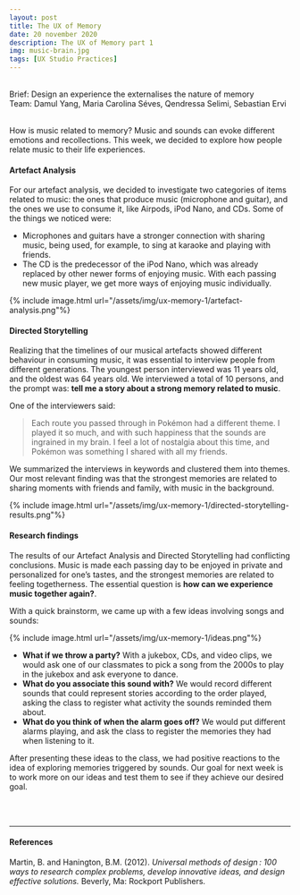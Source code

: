 ```yaml
---
layout: post
title: The UX of Memory
date: 20 november 2020
description: The UX of Memory part 1
img: music-brain.jpg
tags: [UX Studio Practices] 
---
```

<p class="about-content-box"> <br> Brief: Design an experience the externalises the nature of memory
<BR>Team: Damul Yang, Maria Carolina Séves, Qendressa Selimi, Sebastian Ervi <br><br></p>

How is music related to memory? Music and sounds can evoke different emotions and recollections. This week, we decided to explore how people relate music to their life experiences.

#### Artefact Analysis

For our artefact analysis, we decided to investigate two categories of items related to music: the ones that produce music (microphone and guitar), and the ones we use to consume it, like Airpods, iPod Nano, and CDs. Some of the things we noticed were:
* Microphones and guitars have a stronger connection with sharing music, being used, for example, to sing at karaoke and playing with friends. 
* The CD is the predecessor of the iPod Nano, which was already replaced by other newer forms of enjoying music. With each passing new music player, we get more ways of enjoying music individually.

{% include image.html url="/assets/img/ux-memory-1/artefact-analysis.png"%}


#### Directed Storytelling

Realizing that the timelines of our musical artefacts showed different behaviour in consuming music, it was essential to interview people from different generations. The youngest person interviewed was 11 years old, and the oldest was 64 years old. We interviewed a total of 10 persons, and the prompt was: **tell me a story about a strong memory related to music**. 

One of the interviewers said: 

> Each route you passed through in Pokémon had a different theme. I played it so much, and with such happiness that the sounds are ingrained in my brain. I feel a lot of nostalgia about this time, and Pokémon was something I shared with all my friends. 

We summarized the interviews in keywords and clustered them into themes. Our most relevant finding was that the strongest memories are related to sharing moments with friends and family, with music in the background.

{% include image.html url="/assets/img/ux-memory-1/directed-storytelling-results.png"%}


#### Research findings

The results of our Artefact Analysis and Directed Storytelling had conflicting conclusions. Music is made each passing day to be enjoyed in private and personalized for one’s tastes, and the strongest memories are related to feeling togetherness. The essential question is **how can we experience music together again?**.

 With a quick brainstorm, we came up with a few ideas involving songs and sounds:

{% include image.html url="/assets/img/ux-memory-1/ideas.png"%}

* **What if we throw a party?** With a jukebox, CDs, and video clips, we would ask one of our classmates to pick a song from the 2000s to play in the jukebox and ask everyone to dance.
* **What do you associate this sound with?** We would record different sounds that could represent stories according to the order played, asking the class to register what activity the sounds reminded them about.
* **What do you think of when the alarm goes off?** We would put different alarms playing, and ask the class to register the memories they had when listening to it.

After presenting these ideas to the class, we had positive reactions to the idea of exploring memories triggered by sounds. Our goal for next week is to work more on our ideas and test them to see if they achieve our desired goal. 


<br>
<br>

***

#### References

Martin, B. and Hanington, B.M. (2012). *Universal methods of design : 100 ways to research complex problems, develop innovative ideas, and design effective solutions.* Beverly, Ma: Rockport Publishers.
